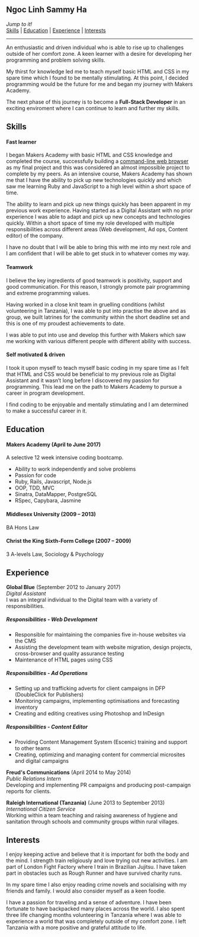 ## Ngoc Linh Sammy Ha

_Jump to it!_<br>
[Skills](#skills)  |  [Education](#education)  |  [Experience](#experience)  |  [Interests](#interests) <br>

---
An enthusiastic and driven individual who is able to rise up to challenges outside of her comfort zone. A keen learner with a desire for developing her programming and problem solving skills.

My thirst for knowledge led me to teach myself basic HTML and CSS in my spare time which I found to be mentally stimulating. At this point, I decided programming would be the future for me and began my journey with Makers Academy.

The next phase of this journey is to become a **Full-Stack Developer** in an exciting enviroment where I can continue to learn and further my skills.
## Skills
#### Fast learner

I began Makers Academy with basic HTML and CSS knowledge and completed the course, successfully building a [command-line web browser](https://github.com/ffasolin/web-browser) as my final project and this was considered an almost impossible project to complete by my peers. As an intensive course, Makers Academy has shown me that I have the ability to pick up new technologies quickly and which saw me learning Ruby and JavaScript to a high level within a short space of time.

The ability to learn and pick up new things quickly has been apparent in my previous work experience. Having started as a Digital Assistant with no prior experience I was able to adapt and pick up new concepts and technologies quickly. Within a short space of time my role developed with multiple responsibilities across different areas (Web development, Ad ops, Content editor) of the company.

I have no doubt that I will be able to bring this with me into my next role and I am confident that I will be able to get stuck in to whatever comes my way.

#### Teamwork

I believe the key ingredients of good teamwork is positivity, support and good communication.  For this reason, I strongly promote pair programming and extreme programming values.
 
Having worked in a close knit team in gruelling conditions (whilst volunteering in Tanzania), I was able to put into practise the above and as group, we built latrines for the community within the short deadline set and this is one of my proudest achievements to date.
 
I was able to put into use and develop this further with Makers which saw me working with various different people with different ability with success.

#### Self motivated & driven

I took it upon myself to teach myself basic coding in my spare time as I felt that HTML and CSS would be beneficial to my previous role as Digital Assistant and it wasn’t long before I discovered my  passion for programming.  This lead me on the path to Makers Academy to pursue a career in program development. 
 
I find coding to be enjoyable and mentally stimulating and I am determined to make a successful career in it.

## Education
#### Makers Academy (April to June 2017)
A selective 12 week intensive coding bootcamp.

- Ability to work independently and solve problems
- Passion for code
- Ruby, Rails, Javascript, Node.js
- OOP, TDD, MVC
- Sinatra, DataMapper, PostgreSQL
- RSpec, Capybara, Jasmine

#### Middlesex University (2009 – 2013)
BA Hons Law

#### Christ the King Sixth-Form College (2007 – 2009)
3 A-levels Law, Sociology & Psychology

## Experience
**Global Blue** (September 2012 to January 2017)    
*Digital Assistant*<br />
I was an integral individual to the Digital team with a variety of responsibilities.
##### Responsibilities - Web Development
-	Responsible for maintaining the companies five in-house websites via the CMS
-	Assisting the development team with website migration, design projects, cross-browser and quality assurance testing
-	Maintenance of HTML pages using CSS
##### Responsibilities - Ad Operations
-	Setting up and trafficking adverts for client campaigns in DFP (DoubleClick for Publishers)
-	Monitoring campaigns, implementing optimisations and forecasting inventory
-	Creating and editing creatives using Photoshop and InDesign
##### Responsibilities - Content Editor
-	Providing Content Management System (Escenic) training and support to other teams
-	Creating, optimizing and managing content for commercial microsites and digital campaigns

**Freud's Communications** (April 2014 to May 2014)    
*Public Relations Intern*<br />
Developing and implementing PR campaigns and producing post-campaign reports for clients.

**Raleigh International (Tanzania)** (June 2013 to September 2013)    
*International Citizen Service*<br />
Working within a team teaching and raising awareness of hygiene and sanitation through schools and community groups within rural villages.


## Interests
I enjoy keeping active and believe that it is important for both the body and the mind. I strength train religiously and love trying out new activities. I am part of London Fight Factory where I train in Brazilian Jujitsu. I have taken part in obstacles such as Rough Runner and have survived charity runs.

In my spare time I also enjoy reading crime novels and socialising with my friends and family. I would also consider myself as a keen foodie.

I have a passion for traveling and a sense of adventure. I have been fortunate to have backpacked many places across the world. I also spent three life changing months volunteering in Tanzania where I was able to experience a world that was completely outside of my comfort zone. I left Tanzania with a more positive and grateful attitude to life.
